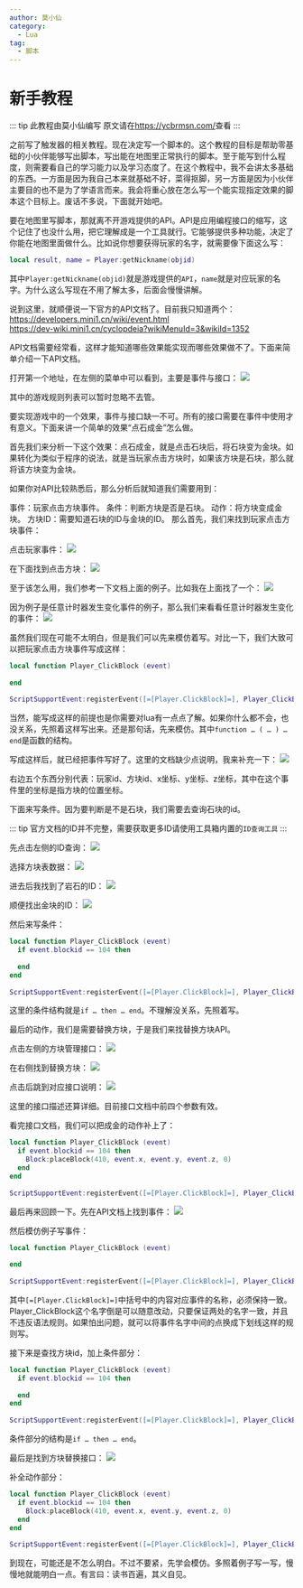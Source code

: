 ```yaml
---
author: 莫小仙
category:
  - Lua
tag:
  - 脚本
---
```


# 新手教程

::: tip
此教程由莫小仙编写
原文请在<https://ycbrmsn.com/>查看
:::

之前写了触发器的相关教程。现在决定写一个脚本的。这个教程的目标是帮助零基础的小伙伴能够写出脚本，写出能在地图里正常执行的脚本。至于能写到什么程度，则需要看自己的学习能力以及学习态度了。在这个教程中，我不会讲太多基础的东西。一方面是因为我自己本来就基础不好，菜得抠脚，另一方面是因为小伙伴主要目的也不是为了学语言而来。我会将重心放在怎么写一个能实现指定效果的脚本这个目标上。废话不多说，下面就开始吧。

要在地图里写脚本，那就离不开游戏提供的API。API是应用编程接口的缩写，这个记住了也没什么用，把它理解成是一个工具就行。它能够提供多种功能，决定了你能在地图里面做什么。比如说你想要获得玩家的名字，就需要像下面这么写：

``` lua
local result, name = Player:getNickname(objid)
```

其中`Player:getNickname(objid)`就是游戏提供的`API`，`name`就是对应玩家的名字。为什么这么写现在不用了解太多，后面会慢慢讲解。

说到这里，就顺便说一下官方的API文档了。目前我只知道两个：  
<https://developers.mini1.cn/wiki/event.html>  
<https://dev-wiki.mini1.cn/cyclopdeia?wikiMenuId=3&wikiId=1352>

API文档需要经常看，这样才能知道哪些效果能实现而哪些效果做不了。下面来简单介绍一下API文档。

打开第一个地址，在左侧的菜单中可以看到，主要是事件与接口：
![](https://s2.loli.net/2023/02/25/jLnyWFPlVu1hmJw.png)

其中的游戏规则列表可以暂时忽略不去管。

要实现游戏中的一个效果，事件与接口缺一不可。所有的接口需要在事件中使用才有意义。下面来讲一个简单的效果“点石成金”怎么做。

首先我们来分析一下这个效果：点石成金，就是点击石块后，将石块变为金块。如果转化为类似于程序的说法，就是当玩家点击方块时，如果该方块是石块，那么就将该方块变为金块。

如果你对API比较熟悉后，那么分析后就知道我们需要用到：

事件：玩家点击方块事件。
条件：判断方块是否是石块。
动作：将方块变成金块。
方块ID：需要知道石块的ID与金块的ID。
那么首先，我们来找到玩家点击方块事件：

点击玩家事件：
![](https://s2.loli.net/2023/02/25/jNunMWFBLSreJ83.png)

在下面找到点击方块：
![](https://s2.loli.net/2023/02/25/MOlbnAKe2Q5mFqG.png)

至于该怎么用，我们参考一下文档上面的例子。比如我在上面找了一个：
![](https://s2.loli.net/2023/02/25/rVBGctgUhbDioTn.png)

因为例子是任意计时器发生变化事件的例子，那么我们来看看任意计时器发生变化的事件：
![](https://s2.loli.net/2023/02/25/kftrIKozQDuSZsw.png)

虽然我们现在可能不太明白，但是我们可以先来模仿着写。对比一下，我们大致可以把玩家点击方块事件写成这样：

```lua
local function Player_ClickBlock (event)
  
end
 
ScriptSupportEvent:registerEvent([=[Player.ClickBlock]=], Player_ClickBlock)
```

当然，能写成这样的前提也是你需要对lua有一点点了解。如果你什么都不会，也没关系，先照着这样写出来。还是那句话，先来模仿。其中`function … ( … ) … end`是函数的结构。

写成这样后，就已经把事件写好了。这里的文档缺少点说明，我来补充一下：
![](https://s2.loli.net/2023/02/25/hL1cMGAqzPKCeSD.png)

右边五个东西分别代表：玩家id、方块id、x坐标、y坐标、z坐标，其中在这个事件里的坐标是指方块的位置坐标。

下面来写条件。因为要判断是不是石块，我们需要去查询石块的id。

::: tip
官方文档的ID并不完整，需要获取更多ID请使用工具箱内置的`ID查询工具`
:::

先点击左侧的ID查询：
![](https://s2.loli.net/2023/02/25/m4k3OzYjwqAJ5Mc.png)

选择方块表数据：
![](https://s2.loli.net/2023/02/25/DrbmlXgWe6wat1M.png)

进去后我找到了岩石的ID：
![](https://s2.loli.net/2023/02/25/R7LpN4zTsmFukVb.png)

顺便找出金块的ID：
![](https://s2.loli.net/2023/02/25/9UhFIjGJSikXscl.png)

然后来写条件：

```lua
local function Player_ClickBlock (event)
  if event.blockid == 104 then
    
  end
end
 
ScriptSupportEvent:registerEvent([=[Player.ClickBlock]=], Player_ClickBlock)
```

这里的条件结构就是`if … then … end`。不理解没关系，先照着写。

最后的动作，我们是需要替换方块，于是我们来找替换方块API。

点击左侧的方块管理接口：
![](https://s2.loli.net/2023/02/25/7l9b5xcHTrgqvXV.png)

在右侧找到替换方块：
![](https://s2.loli.net/2023/02/25/aIXuj19NYiqkUOn.png)

点击后跳到对应接口说明：
![](https://s2.loli.net/2023/02/25/4E51Xdu8Mg9mQlC.png)

这里的接口描述还算详细。目前接口文档中前四个参数有效。

看完接口文档，我们可以把成金的动作补上了：

```lua
local function Player_ClickBlock (event)
  if event.blockid == 104 then
    Block:placeBlock(410, event.x, event.y, event.z, 0)
  end
end
 
ScriptSupportEvent:registerEvent([=[Player.ClickBlock]=], Player_ClickBlock)
```

最后再来回顾一下。先在API文档上找到事件：
![](https://s2.loli.net/2023/02/25/hL1cMGAqzPKCeSD.png)

然后模仿例子写事件：

```lua
local function Player_ClickBlock (event)
  
end
 
ScriptSupportEvent:registerEvent([=[Player.ClickBlock]=], Player_ClickBlock)
```

其中`[=[Player.ClickBlock]=]`中括号中的内容对应事件的名称，必须保持一致。Player_ClickBlock这个名字倒是可以随意改动，只要保证两处的名字一致，并且不违反语法规则。如果怕出问题，就可以将事件名字中间的点换成下划线这样的规则写。

接下来是查找方块id，加上条件部分：

```lua
local function Player_ClickBlock (event)
  if event.blockid == 104 then
    
  end
end
 
ScriptSupportEvent:registerEvent([=[Player.ClickBlock]=], Player_ClickBlock)
```

条件部分的结构是`if … then … end`。

最后是找到方块替换接口：
![](https://s2.loli.net/2023/02/25/nNfHUG6Syqd1vCe.png)

补全动作部分：

```lua
local function Player_ClickBlock (event)
  if event.blockid == 104 then
    Block:placeBlock(410, event.x, event.y, event.z, 0)
  end
end
 
ScriptSupportEvent:registerEvent([=[Player.ClickBlock]=], Player_ClickBlock)
```

到现在，可能还是不怎么明白。不过不要紧，先学会模仿。多照着例子写一写，慢慢地就能明白一点。有言曰：读书百遍，其义自见。
